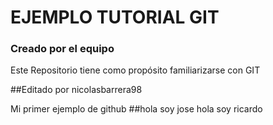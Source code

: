 # EJEMPLO TUTORIAL GIT

### Creado por el equipo

Este Repositorio tiene como propósito familiarizarse con GIT

##Editado por nicolasbarrera98

Mi primer ejemplo de github
##hola soy jose hola soy ricardo

